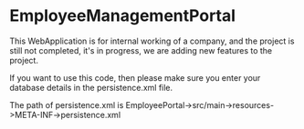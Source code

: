 # EmployeeManagementPortal

This WebApplication is for internal working of a company, and the project is still not completed, it's in progress, we are adding new
features to the project.

If you want to use this code, then please make sure you enter your database details in the persistence.xml file. 

The path of persistence.xml is EmployeePortal->src/main->resources->META-INF->persistence.xml
